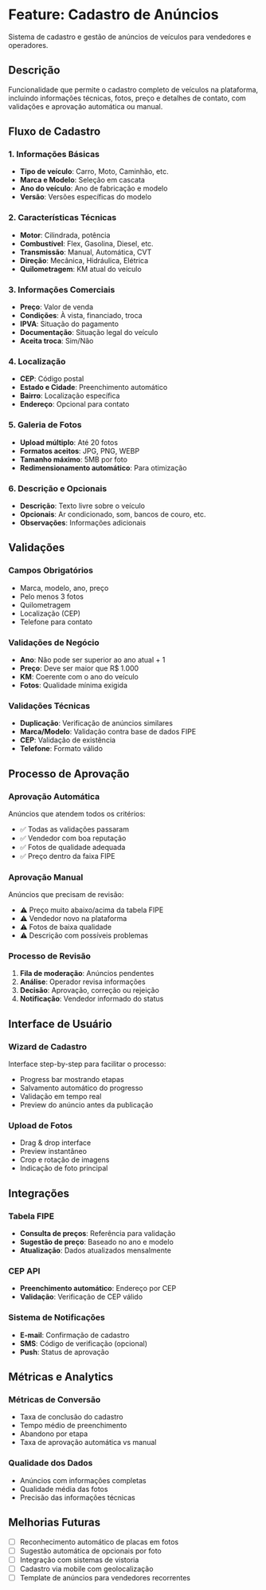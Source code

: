 # Feature: Cadastro de Anúncios

Sistema de cadastro e gestão de anúncios de veículos para vendedores e operadores.

## Descrição

Funcionalidade que permite o cadastro completo de veículos na plataforma, incluindo informações técnicas, fotos, preço e detalhes de contato, com validações e aprovação automática ou manual.

## Fluxo de Cadastro

### 1. Informações Básicas
- **Tipo de veículo**: Carro, Moto, Caminhão, etc.
- **Marca e Modelo**: Seleção em cascata
- **Ano do veículo**: Ano de fabricação e modelo
- **Versão**: Versões específicas do modelo

### 2. Características Técnicas
- **Motor**: Cilindrada, potência
- **Combustível**: Flex, Gasolina, Diesel, etc.
- **Transmissão**: Manual, Automática, CVT
- **Direção**: Mecânica, Hidráulica, Elétrica
- **Quilometragem**: KM atual do veículo

### 3. Informações Comerciais
- **Preço**: Valor de venda
- **Condições**: À vista, financiado, troca
- **IPVA**: Situação do pagamento
- **Documentação**: Situação legal do veículo
- **Aceita troca**: Sim/Não

### 4. Localização
- **CEP**: Código postal
- **Estado e Cidade**: Preenchimento automático
- **Bairro**: Localização específica
- **Endereço**: Opcional para contato

### 5. Galeria de Fotos
- **Upload múltiplo**: Até 20 fotos
- **Formatos aceitos**: JPG, PNG, WEBP
- **Tamanho máximo**: 5MB por foto
- **Redimensionamento automático**: Para otimização

### 6. Descrição e Opcionais
- **Descrição**: Texto livre sobre o veículo
- **Opcionais**: Ar condicionado, som, bancos de couro, etc.
- **Observações**: Informações adicionais

## Validações

### Campos Obrigatórios
- Marca, modelo, ano, preço
- Pelo menos 3 fotos
- Quilometragem
- Localização (CEP)
- Telefone para contato

### Validações de Negócio
- **Ano**: Não pode ser superior ao ano atual + 1
- **Preço**: Deve ser maior que R$ 1.000
- **KM**: Coerente com o ano do veículo
- **Fotos**: Qualidade mínima exigida

### Validações Técnicas
- **Duplicação**: Verificação de anúncios similares
- **Marca/Modelo**: Validação contra base de dados FIPE
- **CEP**: Validação de existência
- **Telefone**: Formato válido

## Processo de Aprovação

### Aprovação Automática
Anúncios que atendem todos os critérios:
- ✅ Todas as validações passaram
- ✅ Vendedor com boa reputação
- ✅ Fotos de qualidade adequada
- ✅ Preço dentro da faixa FIPE

### Aprovação Manual
Anúncios que precisam de revisão:
- ⚠️ Preço muito abaixo/acima da tabela FIPE
- ⚠️ Vendedor novo na plataforma
- ⚠️ Fotos de baixa qualidade
- ⚠️ Descrição com possíveis problemas

### Processo de Revisão
1. **Fila de moderação**: Anúncios pendentes
2. **Análise**: Operador revisa informações
3. **Decisão**: Aprovação, correção ou rejeição
4. **Notificação**: Vendedor informado do status

## Interface de Usuário

### Wizard de Cadastro
Interface step-by-step para facilitar o processo:
- Progress bar mostrando etapas
- Salvamento automático do progresso
- Validação em tempo real
- Preview do anúncio antes da publicação

### Upload de Fotos
- Drag & drop interface
- Preview instantâneo
- Crop e rotação de imagens
- Indicação de foto principal

## Integrações

### Tabela FIPE
- **Consulta de preços**: Referência para validação
- **Sugestão de preço**: Baseado no ano e modelo
- **Atualização**: Dados atualizados mensalmente

### CEP API
- **Preenchimento automático**: Endereço por CEP
- **Validação**: Verificação de CEP válido

### Sistema de Notificações
- **E-mail**: Confirmação de cadastro
- **SMS**: Código de verificação (opcional)
- **Push**: Status de aprovação

## Métricas e Analytics

### Métricas de Conversão
- Taxa de conclusão do cadastro
- Tempo médio de preenchimento
- Abandono por etapa
- Taxa de aprovação automática vs manual

### Qualidade dos Dados
- Anúncios com informações completas
- Qualidade média das fotos
- Precisão das informações técnicas

## Melhorias Futuras

- [ ] Reconhecimento automático de placas em fotos
- [ ] Sugestão automática de opcionais por foto
- [ ] Integração com sistemas de vistoria
- [ ] Cadastro via mobile com geolocalização
- [ ] Template de anúncios para vendedores recorrentes